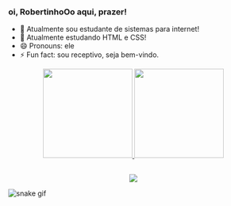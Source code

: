 ### oi, RobertinhoOo aqui, prazer!

- 🔭 Atualmente sou estudante de sistemas para internet!
- 🌱 Atualmente estudando HTML e CSS!
- 😄 Pronouns: ele
- ⚡ Fun fact: sou receptivo, seja bem-vindo.


<div align="center">
  <a href="https://github.com/robertinhoOo">
  <img height="180em" src="https://github-readme-stats.vercel.app/api?username=robertinhoOo&show_icons=true&theme=dark&include_all_commits=true&count_private=true"/>
  <img height="180em" src="https://github-readme-stats.vercel.app/api/top-langs/?username=robertinhoOo&layout=compact&langs_count=7&theme=dark"/>
</div>

##

<div align="center">
<a href="https://instagram.com/roberto_o0" target="_blank"><img src="https://img.shields.io/badge/-Instagram-%23E4405F?style=for-the-badge&logo=instagram&logoColor=white" target="_blank"></a>
</div>
  
  ![snake gif](https://github.com/robertinhoOo/robertinhoOo/blob/output/github-contribution-grid-snake.svg)
